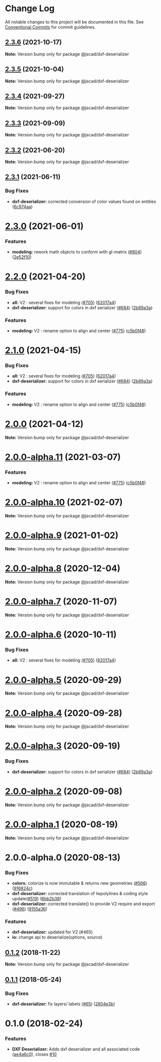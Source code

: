 # Change Log

All notable changes to this project will be documented in this file.
See [Conventional Commits](https://conventionalcommits.org) for commit guidelines.

## [2.3.6](https://github.com/jscad/OpenJSCAD.org/compare/@jscad/dxf-deserializer@2.3.5...@jscad/dxf-deserializer@2.3.6) (2021-10-17)

**Note:** Version bump only for package @jscad/dxf-deserializer





## [2.3.5](https://github.com/jscad/OpenJSCAD.org/compare/@jscad/dxf-deserializer@2.3.4...@jscad/dxf-deserializer@2.3.5) (2021-10-04)

**Note:** Version bump only for package @jscad/dxf-deserializer





## [2.3.4](https://github.com/jscad/OpenJSCAD.org/compare/@jscad/dxf-deserializer@2.3.3...@jscad/dxf-deserializer@2.3.4) (2021-09-27)

**Note:** Version bump only for package @jscad/dxf-deserializer





## [2.3.3](https://github.com/jscad/OpenJSCAD.org/compare/@jscad/dxf-deserializer@2.3.2...@jscad/dxf-deserializer@2.3.3) (2021-09-09)

**Note:** Version bump only for package @jscad/dxf-deserializer





## [2.3.2](https://github.com/jscad/OpenJSCAD.org/compare/@jscad/dxf-deserializer@2.3.1...@jscad/dxf-deserializer@2.3.2) (2021-06-20)

**Note:** Version bump only for package @jscad/dxf-deserializer





## [2.3.1](https://github.com/jscad/OpenJSCAD.org/compare/@jscad/dxf-deserializer@2.3.0...@jscad/dxf-deserializer@2.3.1) (2021-06-11)


### Bug Fixes

* **dxf-deserializer:** corrected conversion of color values found on entities ([6c974aa](https://github.com/jscad/OpenJSCAD.org/commit/6c974aa54d736a29045d2ffbe24488b064680a5b))





# [2.3.0](https://github.com/jscad/OpenJSCAD.org/compare/@jscad/dxf-deserializer@2.2.0...@jscad/dxf-deserializer@2.3.0) (2021-06-01)


### Features

* **modeling:** rework math objects to conform with gl-matrix ([#804](https://github.com/jscad/OpenJSCAD.org/issues/804)) ([2e52f10](https://github.com/jscad/OpenJSCAD.org/commit/2e52f104e569f2bb7dd9e1be3d238f471f4d3dfa))





# [2.2.0](https://github.com/jscad/OpenJSCAD.org/compare/@jscad/dxf-deserializer@2.0.0-alpha.0...@jscad/dxf-deserializer@2.2.0) (2021-04-20)


### Bug Fixes

* **all:** V2 : several fixes for modeling ([#705](https://github.com/jscad/OpenJSCAD.org/issues/705)) ([62017a4](https://github.com/jscad/OpenJSCAD.org/commit/62017a41214169d6e000f1e0c11aaefdd68e1097))
* **dxf-deserializer:** support for colors in dxf serializer ([#684](https://github.com/jscad/OpenJSCAD.org/issues/684)) ([2b89a3a](https://github.com/jscad/OpenJSCAD.org/commit/2b89a3a7c4dde177ed93769d96522319954188df))


### Features

* **modeling:** V2 : rename option to align and center ([#775](https://github.com/jscad/OpenJSCAD.org/issues/775)) ([c5b0f48](https://github.com/jscad/OpenJSCAD.org/commit/c5b0f48bbd980b59876d73b673a0e3bef44d2b30))





# [2.1.0](https://github.com/jscad/OpenJSCAD.org/compare/@jscad/dxf-deserializer@2.0.0-alpha.0...@jscad/dxf-deserializer@2.1.0) (2021-04-15)


### Bug Fixes

* **all:** V2 : several fixes for modeling ([#705](https://github.com/jscad/OpenJSCAD.org/issues/705)) ([62017a4](https://github.com/jscad/OpenJSCAD.org/commit/62017a41214169d6e000f1e0c11aaefdd68e1097))
* **dxf-deserializer:** support for colors in dxf serializer ([#684](https://github.com/jscad/OpenJSCAD.org/issues/684)) ([2b89a3a](https://github.com/jscad/OpenJSCAD.org/commit/2b89a3a7c4dde177ed93769d96522319954188df))


### Features

* **modeling:** V2 : rename option to align and center ([#775](https://github.com/jscad/OpenJSCAD.org/issues/775)) ([c5b0f48](https://github.com/jscad/OpenJSCAD.org/commit/c5b0f48bbd980b59876d73b673a0e3bef44d2b30))





# [2.0.0](https://github.com/jscad/OpenJSCAD.org/compare/@jscad/dxf-deserializer@2.0.0-alpha.11...@jscad/dxf-deserializer@2.0.0) (2021-04-12)

**Note:** Version bump only for package @jscad/dxf-deserializer





# [2.0.0-alpha.11](https://github.com/jscad/OpenJSCAD.org/compare/@jscad/dxf-deserializer@2.0.0-alpha.10...@jscad/dxf-deserializer@2.0.0-alpha.11) (2021-03-07)


### Features

* **modeling:** V2 : rename option to align and center ([#775](https://github.com/jscad/OpenJSCAD.org/issues/775)) ([c5b0f48](https://github.com/jscad/OpenJSCAD.org/commit/c5b0f48bbd980b59876d73b673a0e3bef44d2b30))





# [2.0.0-alpha.10](https://github.com/jscad/OpenJSCAD.org/compare/@jscad/dxf-deserializer@2.0.0-alpha.9...@jscad/dxf-deserializer@2.0.0-alpha.10) (2021-02-07)

**Note:** Version bump only for package @jscad/dxf-deserializer





# [2.0.0-alpha.9](https://github.com/jscad/OpenJSCAD.org/compare/@jscad/dxf-deserializer@2.0.0-alpha.8...@jscad/dxf-deserializer@2.0.0-alpha.9) (2021-01-02)

**Note:** Version bump only for package @jscad/dxf-deserializer





# [2.0.0-alpha.8](https://github.com/jscad/OpenJSCAD.org/compare/@jscad/dxf-deserializer@2.0.0-alpha.7...@jscad/dxf-deserializer@2.0.0-alpha.8) (2020-12-04)

**Note:** Version bump only for package @jscad/dxf-deserializer





# [2.0.0-alpha.7](https://github.com/jscad/OpenJSCAD.org/compare/@jscad/dxf-deserializer@2.0.0-alpha.6...@jscad/dxf-deserializer@2.0.0-alpha.7) (2020-11-07)

**Note:** Version bump only for package @jscad/dxf-deserializer





# [2.0.0-alpha.6](https://github.com/jscad/compare/@jscad/dxf-deserializer@2.0.0-alpha.5...@jscad/dxf-deserializer@2.0.0-alpha.6) (2020-10-11)


### Bug Fixes

* **all:** V2 : several fixes for modeling ([#705](https://github.com/jscad/issues/705)) ([62017a4](https://github.com/jscad/commit/62017a41214169d6e000f1e0c11aaefdd68e1097))





# [2.0.0-alpha.5](https://github.com/jscad/compare/@jscad/dxf-deserializer@2.0.0-alpha.4...@jscad/dxf-deserializer@2.0.0-alpha.5) (2020-09-29)

**Note:** Version bump only for package @jscad/dxf-deserializer





# [2.0.0-alpha.4](https://github.com/jscad/compare/@jscad/dxf-deserializer@2.0.0-alpha.3...@jscad/dxf-deserializer@2.0.0-alpha.4) (2020-09-28)

**Note:** Version bump only for package @jscad/dxf-deserializer





# [2.0.0-alpha.3](https://github.com/jscad/compare/@jscad/dxf-deserializer@2.0.0-alpha.2...@jscad/dxf-deserializer@2.0.0-alpha.3) (2020-09-19)


### Bug Fixes

* **dxf-deserializer:** support for colors in dxf serializer ([#684](https://github.com/jscad/issues/684)) ([2b89a3a](https://github.com/jscad/commit/2b89a3a7c4dde177ed93769d96522319954188df))





# [2.0.0-alpha.2](https://github.com/jscad/compare/@jscad/dxf-deserializer@2.0.0-alpha.1...@jscad/dxf-deserializer@2.0.0-alpha.2) (2020-09-08)

**Note:** Version bump only for package @jscad/dxf-deserializer





# [2.0.0-alpha.1](https://github.com/jscad/compare/@jscad/dxf-deserializer@2.0.0-alpha.0...@jscad/dxf-deserializer@2.0.0-alpha.1) (2020-08-19)

**Note:** Version bump only for package @jscad/dxf-deserializer





# 2.0.0-alpha.0 (2020-08-13)


### Bug Fixes

* **colors:** colorize is now immutable & returns new geometries ([#566](https://github.com/jscad/issues/566)) ([916824c](https://github.com/jscad/commit/916824c63a0bf8896d1b6f85a82b129a013bec58))
* **dxf-deserializer:** corrected translation of lwpolylines & coding style update([#519](https://github.com/jscad/issues/519)) ([6bb2b38](https://github.com/jscad/commit/6bb2b3878d6b9e4f62fc741801ec9f0fad17575d))
* **dxf-deserializer:** corrected translate() to provide V2 require and export ([#496](https://github.com/jscad/issues/496)) ([9155a36](https://github.com/jscad/commit/9155a367b86046aa21992d7858fe0d54116f9975))


### Features

* **dxf-deserializer:** updated for V2 (#465)
* **io:** change api to deserialize(options, source)





<a name="0.1.2"></a>
## [0.1.2](https://github.com/jscad/io/compare/@jscad/dxf-deserializer@0.1.1...@jscad/dxf-deserializer@0.1.2) (2018-11-22)




**Note:** Version bump only for package @jscad/dxf-deserializer

<a name="0.1.1"></a>
## [0.1.1](https://github.com/jscad/io/compare/@jscad/dxf-deserializer@0.1.0...@jscad/dxf-deserializer@0.1.1) (2018-05-24)


### Bug Fixes

* **dxf-deserializer:** fix layers/ labels ([#65](https://github.com/jscad/io/issues/65)) ([2804e3b](https://github.com/jscad/io/commit/2804e3b))




<a name="0.1.0"></a>
# 0.1.0 (2018-02-24)


### Features

* **DXF Deserializer:** Adds dxf deserializer and all associated code ([ae4a6c0](https://github.com/jscad/io/commit/ae4a6c0)), closes [#10](https://github.com/jscad/io/issues/10)
